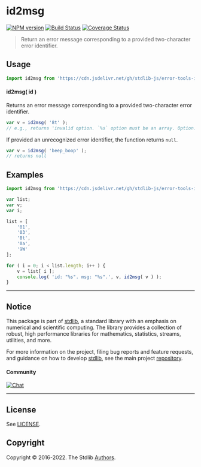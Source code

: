 <!--

@license Apache-2.0

Copyright (c) 2022 The Stdlib Authors.

Licensed under the Apache License, Version 2.0 (the "License");
you may not use this file except in compliance with the License.
You may obtain a copy of the License at

   http://www.apache.org/licenses/LICENSE-2.0

Unless required by applicable law or agreed to in writing, software
distributed under the License is distributed on an "AS IS" BASIS,
WITHOUT WARRANTIES OR CONDITIONS OF ANY KIND, either express or implied.
See the License for the specific language governing permissions and
limitations under the License.

-->

# id2msg

[![NPM version][npm-image]][npm-url] [![Build Status][test-image]][test-url] [![Coverage Status][coverage-image]][coverage-url] <!-- [![dependencies][dependencies-image]][dependencies-url] -->

> Return an error message corresponding to a provided two-character error identifier.

<!-- Section to include introductory text. Make sure to keep an empty line after the intro `section` element and another before the `/section` close. -->

<section class="intro">

</section>

<!-- /.intro -->

<!-- Package usage documentation. -->



<section class="usage">

## Usage

```javascript
import id2msg from 'https://cdn.jsdelivr.net/gh/stdlib-js/error-tools-id2msg@deno/mod.js';
```

#### id2msg( id )

Returns an error message corresponding to a provided two-character error identifier.

```javascript
var v = id2msg( '8t' );
// e.g., returns 'invalid option. `%s` option must be an array. Option: `%s`.'
```

If provided an unrecognized error identifier, the function returns `null`.

```javascript
var v = id2msg( 'beep_boop' );
// returns null
```

</section>

<!-- /.usage -->

<!-- Package usage notes. Make sure to keep an empty line after the `section` element and another before the `/section` close. -->

<section class="notes">

</section>

<!-- /.notes -->

<!-- Package usage examples. -->

<section class="examples">

## Examples

<!-- TODO: better example -->

<!-- eslint no-undef: "error" -->

```javascript
import id2msg from 'https://cdn.jsdelivr.net/gh/stdlib-js/error-tools-id2msg@deno/mod.js';

var list;
var v;
var i;

list = [
    '01',
    '03',
    '8t',
    '0a',
    '9W'
];

for ( i = 0; i < list.length; i++ ) {
    v = list[ i ];
    console.log( 'id: "%s". msg: "%s".', v, id2msg( v ) );
}
```

</section>

<!-- /.examples -->

<!-- Section for describing a command-line interface. -->



<!-- Section to include cited references. If references are included, add a horizontal rule *before* the section. Make sure to keep an empty line after the `section` element and another before the `/section` close. -->

<section class="references">

</section>

<!-- /.references -->

<!-- <license> -->

<!-- </license> -->

<!-- Section for related `stdlib` packages. Do not manually edit this section, as it is automatically populated. -->

<section class="related">

</section>

<!-- /.related -->

<!-- Section for all links. Make sure to keep an empty line after the `section` element and another before the `/section` close. -->


<section class="main-repo" >

* * *

## Notice

This package is part of [stdlib][stdlib], a standard library with an emphasis on numerical and scientific computing. The library provides a collection of robust, high performance libraries for mathematics, statistics, streams, utilities, and more.

For more information on the project, filing bug reports and feature requests, and guidance on how to develop [stdlib][stdlib], see the main project [repository][stdlib].

#### Community

[![Chat][chat-image]][chat-url]

---

## License

See [LICENSE][stdlib-license].


## Copyright

Copyright &copy; 2016-2022. The Stdlib [Authors][stdlib-authors].

</section>

<!-- /.stdlib -->

<!-- Section for all links. Make sure to keep an empty line after the `section` element and another before the `/section` close. -->

<section class="links">

[npm-image]: http://img.shields.io/npm/v/@stdlib/error-tools-id2msg.svg
[npm-url]: https://npmjs.org/package/@stdlib/error-tools-id2msg

[test-image]: https://github.com/stdlib-js/error-tools-id2msg/actions/workflows/test.yml/badge.svg?branch=main
[test-url]: https://github.com/stdlib-js/error-tools-id2msg/actions/workflows/test.yml?query=branch:main

[coverage-image]: https://img.shields.io/codecov/c/github/stdlib-js/error-tools-id2msg/main.svg
[coverage-url]: https://codecov.io/github/stdlib-js/error-tools-id2msg?branch=main

<!--

[dependencies-image]: https://img.shields.io/david/stdlib-js/error-tools-id2msg.svg
[dependencies-url]: https://david-dm.org/stdlib-js/error-tools-id2msg/main

-->

[chat-image]: https://img.shields.io/gitter/room/stdlib-js/stdlib.svg
[chat-url]: https://gitter.im/stdlib-js/stdlib/

[stdlib]: https://github.com/stdlib-js/stdlib

[stdlib-authors]: https://github.com/stdlib-js/stdlib/graphs/contributors

[umd]: https://github.com/umdjs/umd
[es-module]: https://developer.mozilla.org/en-US/docs/Web/JavaScript/Guide/Modules

[deno-url]: https://github.com/stdlib-js/error-tools-id2msg/tree/deno
[umd-url]: https://github.com/stdlib-js/error-tools-id2msg/tree/umd
[esm-url]: https://github.com/stdlib-js/error-tools-id2msg/tree/esm
[branches-url]: https://github.com/stdlib-js/error-tools-id2msg/blob/main/branches.md

[stdlib-license]: https://raw.githubusercontent.com/stdlib-js/error-tools-id2msg/main/LICENSE

<!-- <related-links> -->

<!-- </related-links> -->

</section>

<!-- /.links -->
